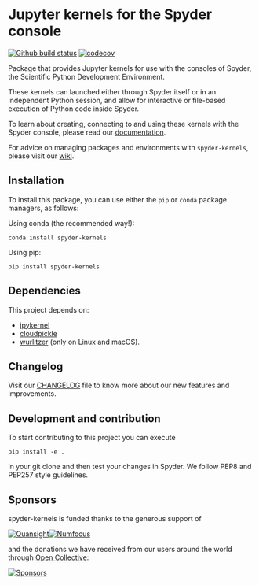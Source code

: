 # Jupyter kernels for the Spyder console

[![Github build status](https://github.com/spyder-ide/spyder-kernels/workflows/Tests%20master/badge.svg)](https://github.com/spyder-ide/spyder-kernels/actions)
[![codecov](https://codecov.io/gh/spyder-ide/spyder-kernels/branch/master/graph/badge.svg)](https://codecov.io/gh/spyder-ide/spyder-kernels/branch/master)

Package that provides Jupyter kernels for use with the consoles of Spyder, the
Scientific Python Development Environment.

These kernels can launched either through Spyder itself or in an independent
Python session, and allow for interactive or file-based execution of Python
code inside Spyder.

To learn about creating, connecting to and using these kernels with the Spyder
console, please read our [documentation](https://docs.spyder-ide.org/ipythonconsole.html).

For advice on managing packages and environments with `spyder-kernels`, please visit
our [wiki](https://github.com/spyder-ide/spyder/wiki/Working-with-packages-and-environments-in-Spyder).


## Installation

To install this package, you can use either the ``pip`` or ``conda`` package
managers, as follows:

Using conda (the recommended way!):

```
conda install spyder-kernels
```

Using pip:

```
pip install spyder-kernels
```

## Dependencies

This project depends on:

* [ipykernel](https://github.com/ipython/ipykernel/)
* [cloudpickle](https://github.com/cloudpipe/cloudpickle)
* [wurlitzer](https://github.com/minrk/wurlitzer) (only on Linux and macOS).


## Changelog

Visit our [CHANGELOG](CHANGELOG.md) file to know more about our new features
and improvements.

## Development and contribution

To start contributing to this project you can execute

```
pip install -e .
```

in your git clone and then test your changes in Spyder. We follow PEP8 and
PEP257 style guidelines.

## Sponsors

spyder-kernels is funded thanks to the generous support of


[![Quansight](https://static.wixstatic.com/media/095d2c_2508c560e87d436ea00357abc404cf1d~mv2.png/v1/crop/x_0,y_9,w_915,h_329/fill/w_380,h_128,al_c,usm_0.66_1.00_0.01/095d2c_2508c560e87d436ea00357abc404cf1d~mv2.png)](https://www.quansight.com/)[![Numfocus](https://i2.wp.com/numfocus.org/wp-content/uploads/2017/07/NumFocus_LRG.png?fit=320%2C148&ssl=1)](https://numfocus.org/)

and the donations we have received from our users around the world through [Open Collective](https://opencollective.com/spyder/):

[![Sponsors](https://opencollective.com/spyder/sponsors.svg)](https://opencollective.com/spyder#support)
